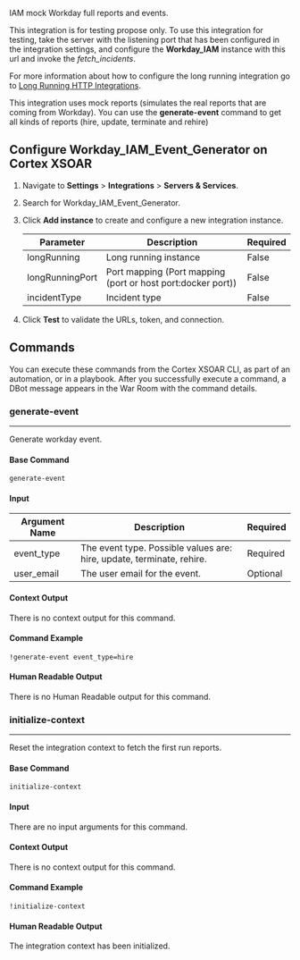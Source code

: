 IAM mock Workday full reports and events.

This integration is for testing propose only.
To use this integration for testing, take the server with the listening port that has been configured in the integration settings,
and configure the **Workday_IAM** instance with this url and invoke the *fetch_incidents*.

For more information about how to configure the long running integration go to [Long Running HTTP Integrations](https://xsoar.pan.dev/docs/reference/articles/long-running-invoke).


This integration uses mock reports (simulates the real reports that are coming from Workday).
You can use the **generate-event** command to get all kinds of reports (hire, update, terminate and rehire)

## Configure Workday_IAM_Event_Generator on Cortex XSOAR

1. Navigate to **Settings** > **Integrations** > **Servers & Services**.
2. Search for Workday_IAM_Event_Generator.
3. Click **Add instance** to create and configure a new integration instance.

    | **Parameter** | **Description** | **Required** |
    | --- | --- | --- |
    | longRunning | Long running instance | False |
    | longRunningPort | Port mapping \(Port mapping (port or host port:docker port)) | False |
    | incidentType | Incident type | False |

4. Click **Test** to validate the URLs, token, and connection.
## Commands
You can execute these commands from the Cortex XSOAR CLI, as part of an automation, or in a playbook.
After you successfully execute a command, a DBot message appears in the War Room with the command details.
### generate-event
***
Generate workday event.


#### Base Command

`generate-event`
#### Input

| **Argument Name** | **Description** | **Required** |
| --- | --- | --- |
| event_type | The event type. Possible values are: hire, update, terminate, rehire. | Required | 
| user_email | The user email for the event. | Optional | 


#### Context Output

There is no context output for this command.

#### Command Example
```!generate-event event_type=hire ```

#### Human Readable Output
There is no Human Readable output for this command.


### initialize-context
***
Reset the integration context to fetch the first run reports.


#### Base Command

`initialize-context`
#### Input

There are no input arguments for this command.

#### Context Output

There is no context output for this command.

#### Command Example
```!initialize-context ```

#### Human Readable Output
The integration context has been initialized.

